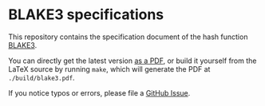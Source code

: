 # BLAKE3 specifications

This repository contains the specification document of the hash function [BLAKE3](https://github.com/BLAKE3/BLAKE3).

You can directly get the latest version [as a PDF](./blake3.pdf), or
build it yourself from the LaTeX source by running `make`, which will
generate the PDF at `./build/blake3.pdf`. 

If you notice typos or errors, please file a [GitHub Issue](https://github.com/BLAKE3/BLAKE3-specs/issues).
